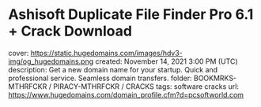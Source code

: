 # Ashisoft Duplicate File Finder Pro 6.1 + Crack Download

cover: https://static.hugedomains.com/images/hdv3-img/og_hugedomains.png
created: November 14, 2021 3:00 PM (UTC)
description: Get a new domain name for your startup. Quick and professional service. Seamless domain transfers.
folder: BOOKMRKS-MTHRFCKR / PIRACY-MTHRFCKR / CRACKS
tags: software cracks
url: https://www.hugedomains.com/domain_profile.cfm?d=pcsoftworld.com